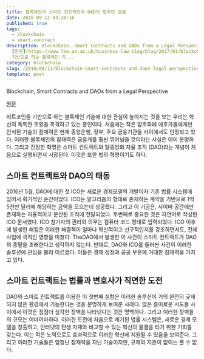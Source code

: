 ```yaml
---
title: 블록체인과 스마트 컨트랙트와 DAO의 법적인 관점
date: 2018-09-12 03:20:16
published: true
tags:
  - blockchain
  - smart-contract
description: Blockchain, Smart Contracts and DAOs from a Legal Perspective
  [원문](https://www.law.ox.ac.uk/business-law-blog/blog/2017/01/blockchain-smart-contracts-and-daos-legal-perspective)  비트코인을
  기반으로 하는 블록체인 기...
category: blockchain
slug: /2018/09/11/blockchain-smart-contracts-and-daos-legal-perspective/
template: post
---
```


Blockchain, Smart Contracts and DAOs from a Legal Perspective

[원문](https://www.law.ox.ac.uk/business-law-blog/blog/2017/01/blockchain-smart-contracts-and-daos-legal-perspective)

비트코인을 기반으로 하는 블록체인 기술에 대한 관심이 높아지는 것을 보는 우리는 혁신의 독특한 호황을 목격하고 있는 증인이다. 처음에는 작은 암호화폐 애호가들에게만 인식된 기술의 잠재력은 현재 중앙은행, 정부, 주요 금융기관들 사이에서도 인정되고 있다. 이러한 블록체인의 잠재력은 금융계를 훨씬 뛰어넘을 것이라는 사실은 이미 분명하다. 그리고 진정한 혁명은 스마트 컨트랙트와 탈중앙화 자율 조직 (DAO)라는 개념이 처음으로 실행되면서 시장된다. 이것은 또한 법의 혁명이기도 하다.

## 스마트 컨트랙트와 DAO의 태동

2016년 5월, DAO에 대한 첫 ICO는 새로운 경제모델의 개발이자 기존 법률 시스템에 있어서 획기적인 순간이었다. ICO는 알고리즘의 형태로 존재하는 계약을 기반으로 1억 5천만 달러에 해당하는 금액을 모으는데 성공했다. 그리고 이 기금은, 사이버 공간에만 존재하는 자율적이고 분산된 조직에 전달되었다. 두번째로 중요한 것은 자연어로 작성된 ICO 문서였다. ICO 참가자의 권리와 의무는 컴퓨터 코드 형태로 입력되었다. ICO 이후에 발생한 해킹은 이러한 해결책이 얼마나 혁신적이고 선구적인지를 강조하면서도, 전체 사업에 극적인 영향을 미쳤다. TheDAO에서 발생한 이 사건이 스마트 컨트랙트가 DAO의 종말을 초래한다고 생각하지 않는다. 반대로, DAO와 ICO를 둘러싼 사건이 이러한 솔루션에 관심을 불러 이르켰다. 이들은 경제 성장과 공공 부문에 거대한 잠재력을 가지고 있다.

## 스마트 컨트랙트는 법률과 변호사가 직면한 도전

DAO와 스마트 컨트랙트를 이용한 이 첫번째 실험은 이러한 솔루션이 거의 완전히 규제 되지 않은 환경에서 기능한다는 것을 분명하게 보여준 사례다. 많은 흥미로운 시도들 사이에서 이것은 점점더 심각한 장벽을 나타낸다는 것은 명백하다. 그리고 이러한 장벽들의 규모는 어마어마하다. 이러한 도전에 처음으로 제기된 법률 시스템은, 새로운 경제 모델을 창출하고, 인터넷의 탄생 자체와 비교할 수 있는 혁신의 물결을 타기 위한 기회를 갖는다. 이는 적은 노력으로도 효과적으로 이러한 혁신에 지원될 수 있음을 보여준다. 그리고 이러한 기술들은 엄청난 잠재력을 지닌 기술이지만, 규제의 지원이 없이는 풀 수 없다.
